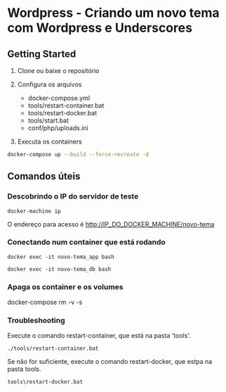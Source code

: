 # Wordpress - Criando um novo tema com Wordpress e Underscores

## Getting Started

1. Clone ou baixe o repositório
2. Configura os arquivos
   * docker-compose.yml
   * tools/restart-container.bat
   * tools/restart-docker.bat
   * tools/start.bat
   * conf/php/uploads.ini

3. Executa os containers

```bash
docker-compose up --build --force-recreate -d
```

## Comandos úteis

### Descobrindo o IP do servidor de teste

```shell
docker-machine ip
```

O endereço para acesso é [http://IP_DO_DOCKER_MACHINE/novo-tema]([http://IP_DO_DOCKER_MACHINE/novo-tema])

### Conectando num container que está rodando

```shell
docker exec -it novo-tema_app bash

docker exec -it novo-tema_db bash
```

### Apaga os container e os volumes

docker-compose rm -v -s

### Troubleshooting

Execute o comando restart-container, que está na pasta 'tools'.

```shell
./tools/restart-container.bat
```

Se não for suficiente, execute o comando restart-docker, que estpa na pasta tools.

```cmd
tools\restart-docker.bat
```
